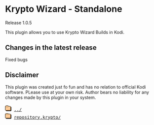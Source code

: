 # Krypto Wizard - Standalone
Release 1.0.5

This plugin allows you to use Krypto Wizard Builds in Kodi. 


## Changes in the latest release 
 Fixed bugs

## Disclaimer 
 This plugin was created just fo fun and has no relation to official Kodi software. PLease use at your own risk. Author bears no liability for any changes made by this plugin in your system.
 
 
<pre>
<img src="../icons/folder.gif" alt="[DIR]" > <a href="../">../</a> 
<img src="../icons/folder.gif" alt="[DIR]" > <a href="repository.krypto/">repository.krypto/</a> 
</pre>
